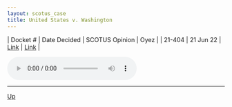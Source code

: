 ```yaml
---
layout: scotus_case
title: United States v. Washington
---
```


| Docket # | Date Decided | SCOTUS Opinion | Oyez |
| 21-404 | 21 Jun 22 | [Link](https://www.supremecourt.gov/opinions/21pdf/596us2r51_6479.pdf) | [Link](https://www.oyez.org/cases/2021/21-404) |

<audio controls>
   <source src='./resources/21-404.mp3' type='audio/mpeg'>
</audio>

<object data='./resources/21-404.pdf' type='application/pdf'></object>

---

[Up](./README.md)